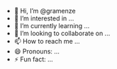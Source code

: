 - 👋 Hi, I’m @gramenze
- 👀 I’m interested in ...
- 🌱 I’m currently learning ...
- 💞️ I’m looking to collaborate on ...
- 📫 How to reach me ...
- 😄 Pronouns: ...
- ⚡ Fun fact: ...

<!---
gramenze/gramenze is a ✨ special ✨ repository because its `README.md` (this file) appears on your GitHub profile.
You can click the Preview link to take a look at your changes.
--->
